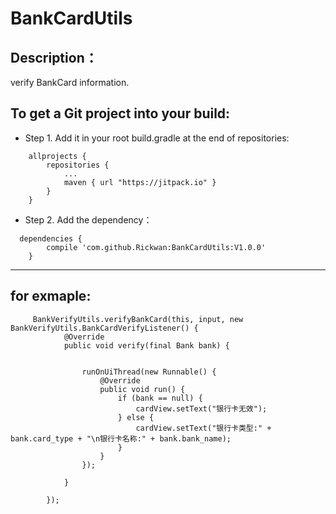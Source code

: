 # BankCardUtils
## Description：

   verify BankCard information.

## To get a Git project into your build:

- Step 1. Add it in your root build.gradle at the end of repositories:
```
	allprojects {
		repositories {
			...
			maven { url "https://jitpack.io" }
		}
	}
```

- Step 2. Add the dependency：
```
  dependencies {
	    compile 'com.github.Rickwan:BankCardUtils:V1.0.0'
	}
```
------
## for exmaple:
```
     BankVerifyUtils.verifyBankCard(this, input, new BankVerifyUtils.BankCardVerifyListener() {
            @Override
            public void verify(final Bank bank) {


                runOnUiThread(new Runnable() {
                    @Override
                    public void run() {
                        if (bank == null) {
                            cardView.setText("银行卡无效");
                        } else {
                            cardView.setText("银行卡类型:" + bank.card_type + "\n银行卡名称:" + bank.bank_name);
                        }
                    }
                });

            }

        });
```
